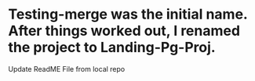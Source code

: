 # Testing-merge was the initial name. After things worked out, I renamed the project to Landing-Pg-Proj.

  Update ReadME File from local repo

